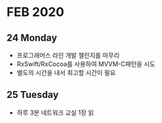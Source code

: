 # FEB 2020

## 24 Monday
  - 프로그래머스 라인 개발 챌린지를 마무리
  - RxSwift/RxCocoa를 사용하여 MVVM-C패턴을 시도
  - 별도의 시간을 내서 회고할 시간이 필요

## 25 Tuesday
  - 하루 3분 네트워크 교실 1장 읽
